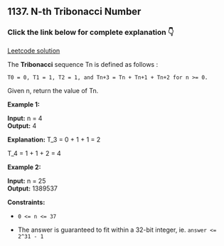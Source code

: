 ## 1137. N-th Tribonacci Number

### Click the link below for complete explanation 👇

[Leetcode solution](https://leetcode.com/problems/n-th-tribonacci-number/solutions/5066292/easy-to-understand-2-approaches-simple-java-solution/)


The __Tribonacci__ sequence Tn is defined as follows : 

``T0 = 0, T1 = 1, T2 = 1, and Tn+3 = Tn + Tn+1 + Tn+2 for n >= 0.``

Given n, return the value of Tn.

 

**Example 1:**

**Input:** n = 4 <br>
**Output:** 4

**Explanation:**
T_3 = 0 + 1 + 1 = 2 

T_4 = 1 + 1 + 2 = 4

**Example 2:**

**Input:** n = 25 <br>
**Output:** 1389537

**Constraints:**

- ``0 <= n <= 37``

- The answer is guaranteed to fit within a 32-bit integer, ie. ``answer <= 2^31 - 1``
